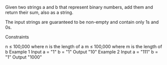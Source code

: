 Given two strings a and b that represent binary numbers, add them and return their sum, also as a string.

The input strings are guaranteed to be non-empty and contain only 1s and 0s.

Constraints

n ≤ 100,000 where n is the length of a
m ≤ 100,000 where m is the length of b
Example 1
Input
a = "1"
b = "1"
Output
"10"
Example 2
Input
a = "111"
b = "1"
Output
"1000"
